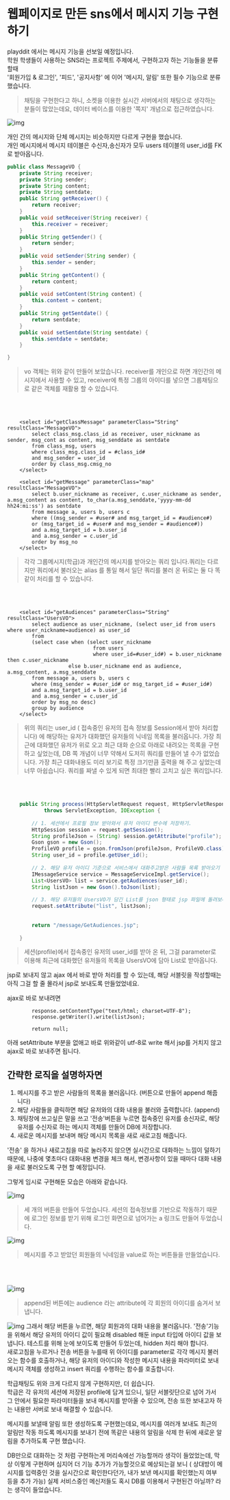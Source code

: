 # 웹페이지로 만든 sns에서 메시지 기능 구현하기

playddit 에서는 메시지 기능을 선보일 예정입니다.    
학원 학생들이 사용하는 SNS라는 프로젝트 주제에서, 구현하고자 하는 기능들을 분류할때     
'회원가입 & 로그인', '피드', '공지사항' 에 이어 '메시지, 알림' 또한 필수 기능으로 분류했습니다. 

>채팅을 구현한다고 하니, 소켓을 이용한 실시간 서버에서의 채팅으로 생각하는 분들이 많았는데요, 데이터 베이스를 이용한 '쪽지' 개념으로 접근하였습니다.

![img](1.png)

개인 간의 메시지와 단체 메시지는 비슷하지만 다르게 구현을 했습니다.     
개인 메시지에서 메시지 테이블은 수신자,송신자가 모두 users 테이블의 user_id를 FK로 받아옵니다.  

```java
public class MessageVO {
	private String receiver;
	private String sender;
	private String content;
	private String sentdate;
	public String getReceiver() {
		return receiver;
	}
	public void setReceiver(String receiver) {
		this.receiver = receiver;
	}
	public String getSender() {
		return sender;
	}
	public void setSender(String sender) {
		this.sender = sender;
	}
	public String getContent() {
		return content;
	}
	public void setContent(String content) {
		this.content = content;
	}
	public String getSentdate() {
		return sentdate;
	}
	public void setSentdate(String sentdate) {
		this.sentdate = sentdate;
	}

}

```
>vo 객체는 위와 같이 만들어 보았습니다. receiver를 개인으로 하면 개인간의 메시지에서 사용할 수 있고, receiver에 특정 그룹의 아이디를 넣으면 그룹채팅으로 같은 객체를 재활용 할 수 있습니다.

<br><br>

```
	<select id="getClassMessage" parameterClass="String" resultClass="MessageVO">
		select class_msg.class_id as receiver, user_nickname as sender, msg_cont as content, msg_senddate as sentdate
		from class_msg, users
		where class_msg.class_id = #class_id#
		and msg_sender = user_id
		order by class_msg.cmsg_no
	</select>
	
	<select id="getMessage" parameterClass="map" resultClass="MessageVO">
		select b.user_nickname as receiver, c.user_nickname as sender, a.msg_content as content, to_char(a.msg_senddate,'yyyy-mm-dd hh24:mi:ss') as sentdate
		from message a, users b, users c
		where ((msg_sender = #user# and msg_target_id = #audience#)
		or (msg_target_id = #user# and msg_sender = #audience#))
		and a.msg_target_id = b.user_id
		and a.msg_sender = c.user_id
		order by msg_no
	</select>
```

> 각각 그룹메시지(학급)과 개인간의 메시지를 받아오는 쿼리 입니다.쿼리는 다르지만 쿼리에서 불러오는 alias 를 통일 해서 일단 쿼리를 불러 온 뒤로는 둘 다 똑같이 처리를 할 수 있습니다.

<br><br>

```
	<select id="getAudiences" parameterClass="String" resultClass="UsersVO">
		select audience as user_nickname, (select user_id from users where user_nickname=audience) as user_id
		from
		(select case when (select user_nickname
		                    from users
		                    where user_id=#user_id#) = b.user_nickname then c.user_nickname
		            else b.user_nickname end as audience, a.msg_content, a.msg_senddate
		from message a, users b, users c
		where (msg_sender = #user_id# or msg_target_id = #user_id#)
		and a.msg_target_id = b.user_id
		and a.msg_sender = c.user_id
		order by msg_no desc)
		group by audience
	</select>
```

>위의 쿼리는 user_id ( 접속중인 유저의 접속 정보를 Session에서 받아 처리합니다) 에 해당하는 유저가 대화했던 유저들의 닉네임 목록을 불러옵니다. 가장 최근에 대화했던 유저가 위로 오고 최근 대화 순으로 아래로 내려오는 목록을 구현하고 싶었는데, DB 쪽 개념이 너무 약해서 도저히 쿼리를 만들어 낼 수가 없었습니다. 가장 최근 대화내용도 미리 보기로 특정 크기만큼 출력을 해 주고 싶었는데 너무 아쉽습니다. 쿼리를 짜낼 수 있게 되면 최대한 빨리 고치고 싶은 쿼리입니다.

<br><br>

```java
	public String process(HttpServletRequest request, HttpServletResponse response)
			throws ServletException, IOException {
		
		// 1. 세션에서 프로필 정보 받아와서 유저 아이디 변수에 저장하기.
		HttpSession session = request.getSession();
		String profileJson = (String) session.getAttribute("profile");
		Gson gson = new Gson();
		ProfileVO profile = gson.fromJson(profileJson, ProfileVO.class);
		String user_id = profile.getUser_id();
		
		// 2. 해당 유저 아이디 기준으로 서비스에서 대화주고받은 사람들 목록 받아오기 
		IMessageService service = MessageServiceImpl.getService();
		List<UsersVO> list = service.getAudiences(user_id);
		String listJson = new Gson().toJson(list);
		
		// 3. 해당 유저들의 UsersVO가 담긴 List를 json 형태로 jsp 파일에 돌려보내기.
		request.setAttribute("list", listJson);
		
		
		return "/message/GetAudiences.jsp";
		
	}
```

> 세션(profile)에서 접속중인 유저의 user_id를 받아 온 뒤, 그걸 parameter로 이용해 최근에 대화했던 유저들의 목록을 UsersVO에 담아 List로 받아옵니다.

jsp로 보내지 않고 ajax 에서 바로 받아 처리를 할 수 있는데, 해당 서블릿을 작성할때는 아직 그걸 할 줄 몰라서 jsp로 보내도록 만들었었네요.     

ajax로 바로 보내려면
```
		response.setContentType("text/html; charset=UTF-8");
		response.getWriter().write(listJson);
		
		return null;
```
아래 setAttribute 부분을 없애고 바로 위와같이 utf-8로 write 해서 jsp를 거치지 않고 ajax로 바로 보내주면 됩니다. 

## 간략한 로직을 설명하자면
1. 메시지를 주고 받은 사람들의 목록을 불러옵니다. (버튼으로 만들어 append 해줍니다)
2. 해당 사람들을 클릭하면 해당 유저와의 대화 내용을 불러와 출력합니다. (append)
3. 채팅창에 쓰고싶은 말을 쓰고 '전송'버튼을 누르면 접속중인 유저를 송신자로, 해당 유저를 수신자로 하는 메시지 객체를 만들어 DB에 저장합니다.
4. 새로운 메시지를 보내며 해당 메시지 목록을 새로 새로고침 해줍니다.

'전송' 을 하거나 새로고침을 따로 눌러주지 않으면 실시간으로 대화하는 느낌이 덜하기 때문에, 나중에 몇초마다 대화내용 변경을 체크 해서, 변경사항이 있을 때마다 대화 내용을 새로 불러오도록 구현 할 예정입니다.    

그렇게 임시로 구현해둔 모습은 아래와 같습니다.

![img](2.png)
>세 개의 버튼을 만들어 두었습니다. 세션의 접속정보를 기반으로 작동하기 때문에 로그인 정보를 받기 위해 로그인 화면으로 넘어가는 a 링크도 만들어 두었습니다.

![img](3.png)
> 메시지를 주고 받았던 회원들의 닉네임을 value로 하는 버튼들을 만들었습니다.

<br><br>

![img](4.png)

> append된 버튼에는 audience 라는 attribute에 각 회원의 아이디를 숨겨서 보냅니다.

![img](5.png)
그래서 해당 버튼을 누르면, 해당 회원과의 대화 내용을 불러옵니다. '전송'기능을 위해서 해당 유저의 아이디 값이 필요해 disabled 해둔 input 타입에 아이디 값을 보냅니다. 테스트를 위해 눈에 보이도록 만들어 두었는데, hidden 처리 해야 합니다.  
새로고침을 누르거나 전송 버튼을 누를때 위 아이디를 parameter로 각각 메시지 불러오는 함수를 호출하거나, 해당 유저의 아이디와 작성한 메시지 내용을 파라미터로 보내 메시지 객체를 생성하고 insert 쿼리를 수행하는 함수를 호출합니다.

학급채팅도 위와 크게 다르지 않게 구현하지만, 더 쉽습니다.   
학급은 각 유저의 세션에 저장된 profile에 담겨 있으니, 일단 서블릿단으로 넘어 가서 그 안에서 필요한 파라미터들을 보내 메시지를 받아올 수 있으며, 전송 또한 보내고자 하는 내용만 서버로 보내 해결할 수 있습니다.

메시지를 보낼때 알림 또한 생성하도록 구현했는데요, 메시지를 여러개 보내도 최근의 알림만 작동 하도록 메시지를 보내기 전에 똑같은 내용의 알림을 삭제 한 뒤에 새로운 알림을 추가하도록 구현 했습니다.

DB만으로 대화하는 것 처럼 구현하는게 머리속에선 가능할꺼라 생각이 들었었는데, 막상 이렇게 구현하며 심지어 더 기능 추가가 가능할것으로 예상되는걸 보니 ( 상대방이 메시지를 입력중인 것을 실시간으로 확인한다던가, 내가 보낸 메시지를 확인했는지 여부 등을 추가 가능) 실제 서비스중인 메신저들도 혹시 DB를 이용해서 구현된건 아닐까? 라는 생각이 들었습니다.